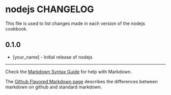 # nodejs CHANGELOG

This file is used to list changes made in each version of the nodejs cookbook.

## 0.1.0
- [your_name] - Initial release of nodejs

- - -
Check the [Markdown Syntax Guide](http://daringfireball.net/projects/markdown/syntax) for help with Markdown.

The [Github Flavored Markdown page](http://github.github.com/github-flavored-markdown/) describes the differences between markdown on github and standard markdown.
